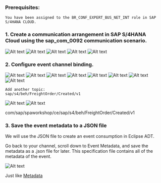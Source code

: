 ### Prerequisites:
    You have been assigned to the BR_CONF_EXPERT_BUS_NET_INT role in SAP S/4HANA CLOUD.

### 1. Create a communication arrangement in SAP S/4HANA Cloud using the sap_com_0092 communication scenario.

![Alt text](./img/image-12.png)
![Alt text](./img/image-14.png)
![Alt text](./img/image-13.png)
![Alt text](./img/image-15.png)
![Alt text](./img/image-16.png)

### 2. Configure event channel binding.

![Alt text](./img/image-17.png)
![Alt text](./img/image-18.png)
![Alt text](./img/image-19.png)
![Alt text](./img/image-20.png)
![Alt text](./img/image-22.png)
![Alt text](./img/image-23.png)
![Alt text](./img/image-24.png)
![Alt text](./img/image-25.png)

    Add another topic:
    sap/s4/beh/FreightOrder/Created/v1
    
![Alt text](./img/image-26.png)
![Alt text](./img/image-27.png)

com/sap/spaworkshop/ce/sap/s4/beh/FreightOrder/Created/v1

### 3. Save the event metadata to a JSON file 

We will use the JSON file to create an event consumption in Eclipse ADT.

Go back to your channel, scroll down to Event Metadata, and save the metadata as a .json file for later. This specification file contains all of the metadata of the event.

![Alt text](./img/image-28.png)

Just like [Metadata](./img/eventmeta.json)  


